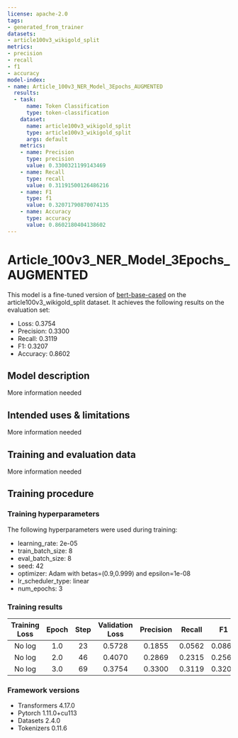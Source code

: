 ```yaml
---
license: apache-2.0
tags:
- generated_from_trainer
datasets:
- article100v3_wikigold_split
metrics:
- precision
- recall
- f1
- accuracy
model-index:
- name: Article_100v3_NER_Model_3Epochs_AUGMENTED
  results:
  - task:
      name: Token Classification
      type: token-classification
    dataset:
      name: article100v3_wikigold_split
      type: article100v3_wikigold_split
      args: default
    metrics:
    - name: Precision
      type: precision
      value: 0.3300321199143469
    - name: Recall
      type: recall
      value: 0.31191500126486216
    - name: F1
      type: f1
      value: 0.32071790870074135
    - name: Accuracy
      type: accuracy
      value: 0.8602180404138602
---
```


<!-- This model card has been generated automatically according to the information the Trainer had access to. You
should probably proofread and complete it, then remove this comment. -->

# Article_100v3_NER_Model_3Epochs_AUGMENTED

This model is a fine-tuned version of [bert-base-cased](https://huggingface.co/bert-base-cased) on the article100v3_wikigold_split dataset.
It achieves the following results on the evaluation set:
- Loss: 0.3754
- Precision: 0.3300
- Recall: 0.3119
- F1: 0.3207
- Accuracy: 0.8602

## Model description

More information needed

## Intended uses & limitations

More information needed

## Training and evaluation data

More information needed

## Training procedure

### Training hyperparameters

The following hyperparameters were used during training:
- learning_rate: 2e-05
- train_batch_size: 8
- eval_batch_size: 8
- seed: 42
- optimizer: Adam with betas=(0.9,0.999) and epsilon=1e-08
- lr_scheduler_type: linear
- num_epochs: 3

### Training results

| Training Loss | Epoch | Step | Validation Loss | Precision | Recall | F1     | Accuracy |
|:-------------:|:-----:|:----:|:---------------:|:---------:|:------:|:------:|:--------:|
| No log        | 1.0   | 23   | 0.5728          | 0.1855    | 0.0562 | 0.0862 | 0.7983   |
| No log        | 2.0   | 46   | 0.4070          | 0.2869    | 0.2315 | 0.2562 | 0.8445   |
| No log        | 3.0   | 69   | 0.3754          | 0.3300    | 0.3119 | 0.3207 | 0.8602   |


### Framework versions

- Transformers 4.17.0
- Pytorch 1.11.0+cu113
- Datasets 2.4.0
- Tokenizers 0.11.6
